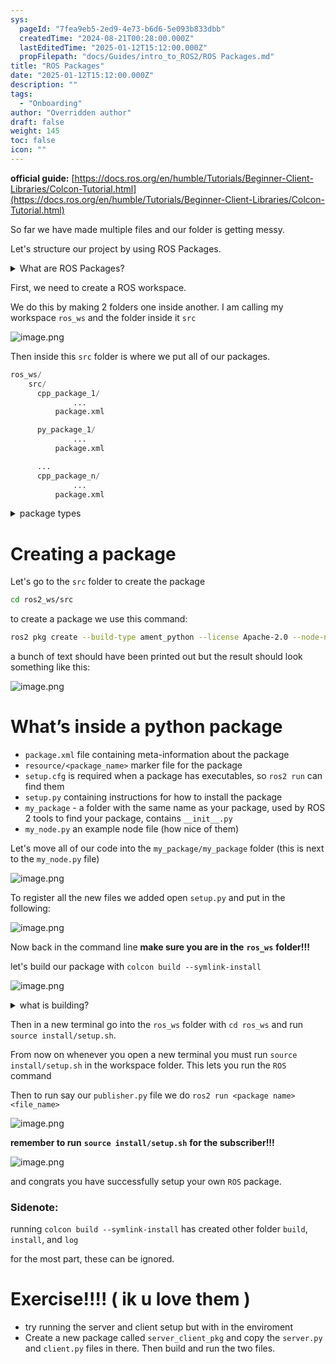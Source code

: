 ```yaml
---
sys:
  pageId: "7fea9eb5-2ed9-4e73-b6d6-5e093b833dbb"
  createdTime: "2024-08-21T00:28:00.000Z"
  lastEditedTime: "2025-01-12T15:12:00.000Z"
  propFilepath: "docs/Guides/intro_to_ROS2/ROS Packages.md"
title: "ROS Packages"
date: "2025-01-12T15:12:00.000Z"
description: ""
tags:
  - "Onboarding"
author: "Overridden author"
draft: false
weight: 145
toc: false
icon: ""
---
```


**official guide:** [https://docs.ros.org/en/humble/Tutorials/Beginner-Client-Libraries/Colcon-Tutorial.html](https://docs.ros.org/en/humble/Tutorials/Beginner-Client-Libraries/Colcon-Tutorial.html)

So far we have made multiple files and our folder is getting messy.

Let's structure our project by using ROS Packages.

<details>

<summary>What are ROS Packages?</summary>

ROS Packages are, as the name implies, packages of code that are highly sharable between ROS developers.

They consist of a folder, `package.xml` file, and source code

```python
      cpp_package_1/
		      ... imagine much code files here ..
          package.xml
```

</details>

First, we need to create a ROS workspace.

We do this by making 2 folders one inside another. I am calling my workspace `ros_ws` and the folder inside it `src`

![image.png](https://prod-files-secure.s3.us-west-2.amazonaws.com/d518164a-d88e-44d1-a4ee-3adb3bd8bce0/70706947-fd18-4537-a67b-e12946812d31/image.png?X-Amz-Algorithm=AWS4-HMAC-SHA256&X-Amz-Content-Sha256=UNSIGNED-PAYLOAD&X-Amz-Credential=ASIAZI2LB4667JZAV4HK%2F20250404%2Fus-west-2%2Fs3%2Faws4_request&X-Amz-Date=20250404T210717Z&X-Amz-Expires=3600&X-Amz-Security-Token=IQoJb3JpZ2luX2VjEKX%2F%2F%2F%2F%2F%2F%2F%2F%2F%2FwEaCXVzLXdlc3QtMiJIMEYCIQDl4ochb7s%2Fh0sReYCzHIs1pL4D5%2FQ9ppkx3CWDCgXyFgIhANqw%2Ftd%2FI8r1IBSRCcYDPC%2BGHSVW%2Fky0iTMv1rydCtf3Kv8DCB4QABoMNjM3NDIzMTgzODA1Igz5bqrP5KG9m1Q%2B9ZUq3APOdS1CgXu0ibwB%2BGebd5ffCPep8DcR%2F3l3U5PyG1U3FA0dDrwSbHwXbwi3U96EMTOBm6K%2FXlrjFBG9inmyu7QqKTEjH9arqND%2Fcj9cm5WTNfQw21rU5ny1qlheuaq%2FbXoSN7f7mdyCEByQmeECO56hWf1%2BTflRACnwTdRY%2BFREwkgJT%2BNET8BaGZNUBrBu4hwNyLoA62xLr00JdLuRehu39vDQ5vpVe6SRM%2Fvp1GyJ9B3zCSIGflS0m8C1HhgVDFxIYXr8m5penQosN3I%2BeMhpsj562Sh0m5LhNckxBpDuy6XlXpBjSeKacfUMZRlLL45LZ%2Fh96nMrTX85csTeprGEtXBM5P55Wt9bANLK1iq9aA3r%2B0gHXXHUn3E3o6FcUTT9zcJsRGYYYwI6lLoPg7xaKSW61R6TxIbzDfc3eRbMcTYgbkHBgJ4u9CpCQEVLmKcBIy%2F5TRPA%2Fpb7%2BTTyaLtlUyE15rKJ54DOKuF1k%2BtC2OOQnRPZOe3IUXTlUyvZFx2M8kjkEs0m72B%2BzUtEqro6C6WVSuS5hjYkD1C1wpqTKoTrDbgfN3W146jSIZ05L4pU07Oh97xaQQi1%2F8pW6zdApy8WgGguP4P5Qohwhj59gf5FjiCr%2F7Rv2BJ56DDhiMG%2FBjqkAVXmfz6sGV09c4LmLpwq%2BeF8t963spSi2%2FItyxv%2FqQmqEQFueIe6GCNOipKYj%2BZt1AxUZ7PNJZyClLCVXiPBA2moeAQZHYld3XBEik%2BKi4yjN%2BopDqzEl%2FkFW%2BBgkANLSNCnXeLI20n%2FdXA%2B1ju%2FM3%2FC7PQAFOxuIXp67FTnRB9GdjGOUnfKZ4%2BxzlG%2BBSf2Js%2BrK112k%2B5ZRCslMQllpI0NiuxB&X-Amz-Signature=f88d9b6645ffbb87b8b6329e709ec3bbdb06420009ba6fca30308a2dddf1c262&X-Amz-SignedHeaders=host&x-id=GetObject)

Then inside this `src` folder is where we put all of our packages.

```python
ros_ws/
    src/
      cpp_package_1/
		      ...
          package.xml

      py_package_1/
		      ...
          package.xml

      ...
      cpp_package_n/
		      ...
          package.xml

```

<details>

<summary>package types</summary>

packages can be either `C++` or python.

the intern file structure is different for each but for this guide we will stick to creating python packages

</details>

# Creating a package

Let's go to the `src` folder to create the package

```bash
cd ros2_ws/src
```

to create a package we use this command:

```bash
ros2 pkg create --build-type ament_python --license Apache-2.0 --node-name my_node my_package
```

a bunch of text should have been printed out but the result should look something like this:

![image.png](https://prod-files-secure.s3.us-west-2.amazonaws.com/d518164a-d88e-44d1-a4ee-3adb3bd8bce0/e6cf1e3f-8512-4a3e-b131-079f800bf3e8/image.png?X-Amz-Algorithm=AWS4-HMAC-SHA256&X-Amz-Content-Sha256=UNSIGNED-PAYLOAD&X-Amz-Credential=ASIAZI2LB4667JZAV4HK%2F20250404%2Fus-west-2%2Fs3%2Faws4_request&X-Amz-Date=20250404T210717Z&X-Amz-Expires=3600&X-Amz-Security-Token=IQoJb3JpZ2luX2VjEKX%2F%2F%2F%2F%2F%2F%2F%2F%2F%2FwEaCXVzLXdlc3QtMiJIMEYCIQDl4ochb7s%2Fh0sReYCzHIs1pL4D5%2FQ9ppkx3CWDCgXyFgIhANqw%2Ftd%2FI8r1IBSRCcYDPC%2BGHSVW%2Fky0iTMv1rydCtf3Kv8DCB4QABoMNjM3NDIzMTgzODA1Igz5bqrP5KG9m1Q%2B9ZUq3APOdS1CgXu0ibwB%2BGebd5ffCPep8DcR%2F3l3U5PyG1U3FA0dDrwSbHwXbwi3U96EMTOBm6K%2FXlrjFBG9inmyu7QqKTEjH9arqND%2Fcj9cm5WTNfQw21rU5ny1qlheuaq%2FbXoSN7f7mdyCEByQmeECO56hWf1%2BTflRACnwTdRY%2BFREwkgJT%2BNET8BaGZNUBrBu4hwNyLoA62xLr00JdLuRehu39vDQ5vpVe6SRM%2Fvp1GyJ9B3zCSIGflS0m8C1HhgVDFxIYXr8m5penQosN3I%2BeMhpsj562Sh0m5LhNckxBpDuy6XlXpBjSeKacfUMZRlLL45LZ%2Fh96nMrTX85csTeprGEtXBM5P55Wt9bANLK1iq9aA3r%2B0gHXXHUn3E3o6FcUTT9zcJsRGYYYwI6lLoPg7xaKSW61R6TxIbzDfc3eRbMcTYgbkHBgJ4u9CpCQEVLmKcBIy%2F5TRPA%2Fpb7%2BTTyaLtlUyE15rKJ54DOKuF1k%2BtC2OOQnRPZOe3IUXTlUyvZFx2M8kjkEs0m72B%2BzUtEqro6C6WVSuS5hjYkD1C1wpqTKoTrDbgfN3W146jSIZ05L4pU07Oh97xaQQi1%2F8pW6zdApy8WgGguP4P5Qohwhj59gf5FjiCr%2F7Rv2BJ56DDhiMG%2FBjqkAVXmfz6sGV09c4LmLpwq%2BeF8t963spSi2%2FItyxv%2FqQmqEQFueIe6GCNOipKYj%2BZt1AxUZ7PNJZyClLCVXiPBA2moeAQZHYld3XBEik%2BKi4yjN%2BopDqzEl%2FkFW%2BBgkANLSNCnXeLI20n%2FdXA%2B1ju%2FM3%2FC7PQAFOxuIXp67FTnRB9GdjGOUnfKZ4%2BxzlG%2BBSf2Js%2BrK112k%2B5ZRCslMQllpI0NiuxB&X-Amz-Signature=08fbae39deb3151aa0ed13d42008e1c600fb0393bdb7c457fa0a2414f63bae68&X-Amz-SignedHeaders=host&x-id=GetObject)

# What’s inside a python package

- `package.xml` file containing meta-information about the package
- `resource/<package_name>` marker file for the package
- `setup.cfg` is required when a package has executables, so `ros2 run` can find them
- `setup.py` containing instructions for how to install the package
- `my_package` - a folder with the same name as your package, used by ROS 2 tools to find your package, contains `__init__.py`
- `my_node.py` an example node file (how nice of them)

Let's move all of our code into the `my_package/my_package` folder (this is next to the `my_node.py` file)

![image.png](https://prod-files-secure.s3.us-west-2.amazonaws.com/d518164a-d88e-44d1-a4ee-3adb3bd8bce0/9ce58f11-0da9-4d3e-b86d-506a9685d378/image.png?X-Amz-Algorithm=AWS4-HMAC-SHA256&X-Amz-Content-Sha256=UNSIGNED-PAYLOAD&X-Amz-Credential=ASIAZI2LB4667JZAV4HK%2F20250404%2Fus-west-2%2Fs3%2Faws4_request&X-Amz-Date=20250404T210717Z&X-Amz-Expires=3600&X-Amz-Security-Token=IQoJb3JpZ2luX2VjEKX%2F%2F%2F%2F%2F%2F%2F%2F%2F%2FwEaCXVzLXdlc3QtMiJIMEYCIQDl4ochb7s%2Fh0sReYCzHIs1pL4D5%2FQ9ppkx3CWDCgXyFgIhANqw%2Ftd%2FI8r1IBSRCcYDPC%2BGHSVW%2Fky0iTMv1rydCtf3Kv8DCB4QABoMNjM3NDIzMTgzODA1Igz5bqrP5KG9m1Q%2B9ZUq3APOdS1CgXu0ibwB%2BGebd5ffCPep8DcR%2F3l3U5PyG1U3FA0dDrwSbHwXbwi3U96EMTOBm6K%2FXlrjFBG9inmyu7QqKTEjH9arqND%2Fcj9cm5WTNfQw21rU5ny1qlheuaq%2FbXoSN7f7mdyCEByQmeECO56hWf1%2BTflRACnwTdRY%2BFREwkgJT%2BNET8BaGZNUBrBu4hwNyLoA62xLr00JdLuRehu39vDQ5vpVe6SRM%2Fvp1GyJ9B3zCSIGflS0m8C1HhgVDFxIYXr8m5penQosN3I%2BeMhpsj562Sh0m5LhNckxBpDuy6XlXpBjSeKacfUMZRlLL45LZ%2Fh96nMrTX85csTeprGEtXBM5P55Wt9bANLK1iq9aA3r%2B0gHXXHUn3E3o6FcUTT9zcJsRGYYYwI6lLoPg7xaKSW61R6TxIbzDfc3eRbMcTYgbkHBgJ4u9CpCQEVLmKcBIy%2F5TRPA%2Fpb7%2BTTyaLtlUyE15rKJ54DOKuF1k%2BtC2OOQnRPZOe3IUXTlUyvZFx2M8kjkEs0m72B%2BzUtEqro6C6WVSuS5hjYkD1C1wpqTKoTrDbgfN3W146jSIZ05L4pU07Oh97xaQQi1%2F8pW6zdApy8WgGguP4P5Qohwhj59gf5FjiCr%2F7Rv2BJ56DDhiMG%2FBjqkAVXmfz6sGV09c4LmLpwq%2BeF8t963spSi2%2FItyxv%2FqQmqEQFueIe6GCNOipKYj%2BZt1AxUZ7PNJZyClLCVXiPBA2moeAQZHYld3XBEik%2BKi4yjN%2BopDqzEl%2FkFW%2BBgkANLSNCnXeLI20n%2FdXA%2B1ju%2FM3%2FC7PQAFOxuIXp67FTnRB9GdjGOUnfKZ4%2BxzlG%2BBSf2Js%2BrK112k%2B5ZRCslMQllpI0NiuxB&X-Amz-Signature=d149316bc1050c07b6f54656ca9c7dd9035cc2beb38ef3f7d054461a5b9d767e&X-Amz-SignedHeaders=host&x-id=GetObject)

To register all the new files we added open `setup.py` and put in the following:

![image.png](https://prod-files-secure.s3.us-west-2.amazonaws.com/d518164a-d88e-44d1-a4ee-3adb3bd8bce0/1cd7c262-4cae-4496-9d75-c178537d24a2/image.png?X-Amz-Algorithm=AWS4-HMAC-SHA256&X-Amz-Content-Sha256=UNSIGNED-PAYLOAD&X-Amz-Credential=ASIAZI2LB4667JZAV4HK%2F20250404%2Fus-west-2%2Fs3%2Faws4_request&X-Amz-Date=20250404T210717Z&X-Amz-Expires=3600&X-Amz-Security-Token=IQoJb3JpZ2luX2VjEKX%2F%2F%2F%2F%2F%2F%2F%2F%2F%2FwEaCXVzLXdlc3QtMiJIMEYCIQDl4ochb7s%2Fh0sReYCzHIs1pL4D5%2FQ9ppkx3CWDCgXyFgIhANqw%2Ftd%2FI8r1IBSRCcYDPC%2BGHSVW%2Fky0iTMv1rydCtf3Kv8DCB4QABoMNjM3NDIzMTgzODA1Igz5bqrP5KG9m1Q%2B9ZUq3APOdS1CgXu0ibwB%2BGebd5ffCPep8DcR%2F3l3U5PyG1U3FA0dDrwSbHwXbwi3U96EMTOBm6K%2FXlrjFBG9inmyu7QqKTEjH9arqND%2Fcj9cm5WTNfQw21rU5ny1qlheuaq%2FbXoSN7f7mdyCEByQmeECO56hWf1%2BTflRACnwTdRY%2BFREwkgJT%2BNET8BaGZNUBrBu4hwNyLoA62xLr00JdLuRehu39vDQ5vpVe6SRM%2Fvp1GyJ9B3zCSIGflS0m8C1HhgVDFxIYXr8m5penQosN3I%2BeMhpsj562Sh0m5LhNckxBpDuy6XlXpBjSeKacfUMZRlLL45LZ%2Fh96nMrTX85csTeprGEtXBM5P55Wt9bANLK1iq9aA3r%2B0gHXXHUn3E3o6FcUTT9zcJsRGYYYwI6lLoPg7xaKSW61R6TxIbzDfc3eRbMcTYgbkHBgJ4u9CpCQEVLmKcBIy%2F5TRPA%2Fpb7%2BTTyaLtlUyE15rKJ54DOKuF1k%2BtC2OOQnRPZOe3IUXTlUyvZFx2M8kjkEs0m72B%2BzUtEqro6C6WVSuS5hjYkD1C1wpqTKoTrDbgfN3W146jSIZ05L4pU07Oh97xaQQi1%2F8pW6zdApy8WgGguP4P5Qohwhj59gf5FjiCr%2F7Rv2BJ56DDhiMG%2FBjqkAVXmfz6sGV09c4LmLpwq%2BeF8t963spSi2%2FItyxv%2FqQmqEQFueIe6GCNOipKYj%2BZt1AxUZ7PNJZyClLCVXiPBA2moeAQZHYld3XBEik%2BKi4yjN%2BopDqzEl%2FkFW%2BBgkANLSNCnXeLI20n%2FdXA%2B1ju%2FM3%2FC7PQAFOxuIXp67FTnRB9GdjGOUnfKZ4%2BxzlG%2BBSf2Js%2BrK112k%2B5ZRCslMQllpI0NiuxB&X-Amz-Signature=17d6fa491d07569d4913a971b688b4abc875976a8993e1f73cbd296337f58641&X-Amz-SignedHeaders=host&x-id=GetObject)

Now back in the command line **make sure you are in the** **`ros_ws`** **folder!!!**

let's build our package with `colcon build --symlink-install`

![image.png](https://prod-files-secure.s3.us-west-2.amazonaws.com/d518164a-d88e-44d1-a4ee-3adb3bd8bce0/2f2a0d27-b173-48fd-b189-5f5c0ce65619/image.png?X-Amz-Algorithm=AWS4-HMAC-SHA256&X-Amz-Content-Sha256=UNSIGNED-PAYLOAD&X-Amz-Credential=ASIAZI2LB4667JZAV4HK%2F20250404%2Fus-west-2%2Fs3%2Faws4_request&X-Amz-Date=20250404T210717Z&X-Amz-Expires=3600&X-Amz-Security-Token=IQoJb3JpZ2luX2VjEKX%2F%2F%2F%2F%2F%2F%2F%2F%2F%2FwEaCXVzLXdlc3QtMiJIMEYCIQDl4ochb7s%2Fh0sReYCzHIs1pL4D5%2FQ9ppkx3CWDCgXyFgIhANqw%2Ftd%2FI8r1IBSRCcYDPC%2BGHSVW%2Fky0iTMv1rydCtf3Kv8DCB4QABoMNjM3NDIzMTgzODA1Igz5bqrP5KG9m1Q%2B9ZUq3APOdS1CgXu0ibwB%2BGebd5ffCPep8DcR%2F3l3U5PyG1U3FA0dDrwSbHwXbwi3U96EMTOBm6K%2FXlrjFBG9inmyu7QqKTEjH9arqND%2Fcj9cm5WTNfQw21rU5ny1qlheuaq%2FbXoSN7f7mdyCEByQmeECO56hWf1%2BTflRACnwTdRY%2BFREwkgJT%2BNET8BaGZNUBrBu4hwNyLoA62xLr00JdLuRehu39vDQ5vpVe6SRM%2Fvp1GyJ9B3zCSIGflS0m8C1HhgVDFxIYXr8m5penQosN3I%2BeMhpsj562Sh0m5LhNckxBpDuy6XlXpBjSeKacfUMZRlLL45LZ%2Fh96nMrTX85csTeprGEtXBM5P55Wt9bANLK1iq9aA3r%2B0gHXXHUn3E3o6FcUTT9zcJsRGYYYwI6lLoPg7xaKSW61R6TxIbzDfc3eRbMcTYgbkHBgJ4u9CpCQEVLmKcBIy%2F5TRPA%2Fpb7%2BTTyaLtlUyE15rKJ54DOKuF1k%2BtC2OOQnRPZOe3IUXTlUyvZFx2M8kjkEs0m72B%2BzUtEqro6C6WVSuS5hjYkD1C1wpqTKoTrDbgfN3W146jSIZ05L4pU07Oh97xaQQi1%2F8pW6zdApy8WgGguP4P5Qohwhj59gf5FjiCr%2F7Rv2BJ56DDhiMG%2FBjqkAVXmfz6sGV09c4LmLpwq%2BeF8t963spSi2%2FItyxv%2FqQmqEQFueIe6GCNOipKYj%2BZt1AxUZ7PNJZyClLCVXiPBA2moeAQZHYld3XBEik%2BKi4yjN%2BopDqzEl%2FkFW%2BBgkANLSNCnXeLI20n%2FdXA%2B1ju%2FM3%2FC7PQAFOxuIXp67FTnRB9GdjGOUnfKZ4%2BxzlG%2BBSf2Js%2BrK112k%2B5ZRCslMQllpI0NiuxB&X-Amz-Signature=e883f3ef86012d516ac32ee561b64f82bb47dc68c57a5fb1097eecffd6e0fb75&X-Amz-SignedHeaders=host&x-id=GetObject)

<details>

<summary>what is building?</summary>

if you are a CS major at Rose-Hulman you will learn the answer to this in CSSE132

but TLDR; is it combines all the code files into one program that can be run easily 

</details>

Then in a new terminal go into the `ros_ws` folder with `cd ros_ws` and run `source install/setup.sh`. 

From now on whenever you open a new terminal you must run `source install/setup.sh` in the workspace folder. This lets you run the `ROS` command

Then to run say our `publisher.py` file we do `ros2 run <package name> <file_name>`

![image.png](https://prod-files-secure.s3.us-west-2.amazonaws.com/d518164a-d88e-44d1-a4ee-3adb3bd8bce0/4f4b1219-3a44-4632-aa0a-ce3471699f59/image.png?X-Amz-Algorithm=AWS4-HMAC-SHA256&X-Amz-Content-Sha256=UNSIGNED-PAYLOAD&X-Amz-Credential=ASIAZI2LB4667JZAV4HK%2F20250404%2Fus-west-2%2Fs3%2Faws4_request&X-Amz-Date=20250404T210717Z&X-Amz-Expires=3600&X-Amz-Security-Token=IQoJb3JpZ2luX2VjEKX%2F%2F%2F%2F%2F%2F%2F%2F%2F%2FwEaCXVzLXdlc3QtMiJIMEYCIQDl4ochb7s%2Fh0sReYCzHIs1pL4D5%2FQ9ppkx3CWDCgXyFgIhANqw%2Ftd%2FI8r1IBSRCcYDPC%2BGHSVW%2Fky0iTMv1rydCtf3Kv8DCB4QABoMNjM3NDIzMTgzODA1Igz5bqrP5KG9m1Q%2B9ZUq3APOdS1CgXu0ibwB%2BGebd5ffCPep8DcR%2F3l3U5PyG1U3FA0dDrwSbHwXbwi3U96EMTOBm6K%2FXlrjFBG9inmyu7QqKTEjH9arqND%2Fcj9cm5WTNfQw21rU5ny1qlheuaq%2FbXoSN7f7mdyCEByQmeECO56hWf1%2BTflRACnwTdRY%2BFREwkgJT%2BNET8BaGZNUBrBu4hwNyLoA62xLr00JdLuRehu39vDQ5vpVe6SRM%2Fvp1GyJ9B3zCSIGflS0m8C1HhgVDFxIYXr8m5penQosN3I%2BeMhpsj562Sh0m5LhNckxBpDuy6XlXpBjSeKacfUMZRlLL45LZ%2Fh96nMrTX85csTeprGEtXBM5P55Wt9bANLK1iq9aA3r%2B0gHXXHUn3E3o6FcUTT9zcJsRGYYYwI6lLoPg7xaKSW61R6TxIbzDfc3eRbMcTYgbkHBgJ4u9CpCQEVLmKcBIy%2F5TRPA%2Fpb7%2BTTyaLtlUyE15rKJ54DOKuF1k%2BtC2OOQnRPZOe3IUXTlUyvZFx2M8kjkEs0m72B%2BzUtEqro6C6WVSuS5hjYkD1C1wpqTKoTrDbgfN3W146jSIZ05L4pU07Oh97xaQQi1%2F8pW6zdApy8WgGguP4P5Qohwhj59gf5FjiCr%2F7Rv2BJ56DDhiMG%2FBjqkAVXmfz6sGV09c4LmLpwq%2BeF8t963spSi2%2FItyxv%2FqQmqEQFueIe6GCNOipKYj%2BZt1AxUZ7PNJZyClLCVXiPBA2moeAQZHYld3XBEik%2BKi4yjN%2BopDqzEl%2FkFW%2BBgkANLSNCnXeLI20n%2FdXA%2B1ju%2FM3%2FC7PQAFOxuIXp67FTnRB9GdjGOUnfKZ4%2BxzlG%2BBSf2Js%2BrK112k%2B5ZRCslMQllpI0NiuxB&X-Amz-Signature=2442655f46a0689ba9a75bc5562c9b82e93dc213a12afbef93a5df78e912a4da&X-Amz-SignedHeaders=host&x-id=GetObject)

**remember to run** **`source install/setup.sh`** **for the subscriber!!!**

![image.png](https://prod-files-secure.s3.us-west-2.amazonaws.com/d518164a-d88e-44d1-a4ee-3adb3bd8bce0/02121119-dad4-49ec-8356-c956108b4243/image.png?X-Amz-Algorithm=AWS4-HMAC-SHA256&X-Amz-Content-Sha256=UNSIGNED-PAYLOAD&X-Amz-Credential=ASIAZI2LB4667JZAV4HK%2F20250404%2Fus-west-2%2Fs3%2Faws4_request&X-Amz-Date=20250404T210717Z&X-Amz-Expires=3600&X-Amz-Security-Token=IQoJb3JpZ2luX2VjEKX%2F%2F%2F%2F%2F%2F%2F%2F%2F%2FwEaCXVzLXdlc3QtMiJIMEYCIQDl4ochb7s%2Fh0sReYCzHIs1pL4D5%2FQ9ppkx3CWDCgXyFgIhANqw%2Ftd%2FI8r1IBSRCcYDPC%2BGHSVW%2Fky0iTMv1rydCtf3Kv8DCB4QABoMNjM3NDIzMTgzODA1Igz5bqrP5KG9m1Q%2B9ZUq3APOdS1CgXu0ibwB%2BGebd5ffCPep8DcR%2F3l3U5PyG1U3FA0dDrwSbHwXbwi3U96EMTOBm6K%2FXlrjFBG9inmyu7QqKTEjH9arqND%2Fcj9cm5WTNfQw21rU5ny1qlheuaq%2FbXoSN7f7mdyCEByQmeECO56hWf1%2BTflRACnwTdRY%2BFREwkgJT%2BNET8BaGZNUBrBu4hwNyLoA62xLr00JdLuRehu39vDQ5vpVe6SRM%2Fvp1GyJ9B3zCSIGflS0m8C1HhgVDFxIYXr8m5penQosN3I%2BeMhpsj562Sh0m5LhNckxBpDuy6XlXpBjSeKacfUMZRlLL45LZ%2Fh96nMrTX85csTeprGEtXBM5P55Wt9bANLK1iq9aA3r%2B0gHXXHUn3E3o6FcUTT9zcJsRGYYYwI6lLoPg7xaKSW61R6TxIbzDfc3eRbMcTYgbkHBgJ4u9CpCQEVLmKcBIy%2F5TRPA%2Fpb7%2BTTyaLtlUyE15rKJ54DOKuF1k%2BtC2OOQnRPZOe3IUXTlUyvZFx2M8kjkEs0m72B%2BzUtEqro6C6WVSuS5hjYkD1C1wpqTKoTrDbgfN3W146jSIZ05L4pU07Oh97xaQQi1%2F8pW6zdApy8WgGguP4P5Qohwhj59gf5FjiCr%2F7Rv2BJ56DDhiMG%2FBjqkAVXmfz6sGV09c4LmLpwq%2BeF8t963spSi2%2FItyxv%2FqQmqEQFueIe6GCNOipKYj%2BZt1AxUZ7PNJZyClLCVXiPBA2moeAQZHYld3XBEik%2BKi4yjN%2BopDqzEl%2FkFW%2BBgkANLSNCnXeLI20n%2FdXA%2B1ju%2FM3%2FC7PQAFOxuIXp67FTnRB9GdjGOUnfKZ4%2BxzlG%2BBSf2Js%2BrK112k%2B5ZRCslMQllpI0NiuxB&X-Amz-Signature=5a57550e961c01cf82543924ebf1bc17293d1f7d5e01b3f341978952f868dae4&X-Amz-SignedHeaders=host&x-id=GetObject)

and congrats you have successfully setup your own `ROS` package.

### Sidenote:

running `colcon build --symlink-install` has created other folder `build`, `install`, and `log`

for the most part, these can be ignored.

# Exercise!!!! ( ik u love them )

- try running the server and client setup but with in the enviroment
- Create a new package called `server_client_pkg` and copy the `server.py` and `client.py` files in there. Then build and run the two files.
